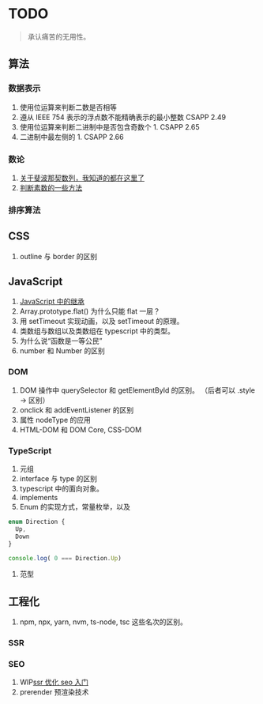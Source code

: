 # TODO

> 承认痛苦的无用性。

## 算法

### 数据表示

1. 使用位运算来判断二数是否相等
2. 遵从 IEEE 754 表示的浮点数不能精确表示的最小整数 CSAPP 2.49
3. 使用位运算来判断二进制中是否包含奇数个 1.  CSAPP 2.65
4. 二进制中最左侧的 1. CSAPP 2.66

### 数论

1. [关于斐波那契数列，我知道的都在这里了](./src/关于斐波那契数列，我知道的都在这里了.md)
2. [判断素数的一些方法](./src/判断素数的一些方法.md)

### 排序算法

## CSS

1. outline 与 border 的区别

## JavaScript

1. [JavaScript 中的继承](./src/JavaScript中的继承.md)
2. Array.prototype.flat() 为什么只能 flat 一层？
3. 用 setTimeout 实现动画，以及 setTimeout 的原理。
4. 类数组与数组以及类数组在 typescript 中的类型。
5. 为什么说“函数是一等公民”
6. number 和 Number 的区别

### DOM

1. DOM 操作中 querySelector 和 getElementById 的区别。 （后者可以 .style -> 区别）
2. onclick 和 addEventListener 的区别
3. 属性 nodeType 的应用
4. HTML-DOM 和 DOM Core, CSS-DOM

### TypeScript

1. 元组
2. interface 与 type 的区别
3. typescript 中的面向对象。
4. implements
5. Enum 的实现方式，常量枚举，以及

```ts
enum Direction {
  Up,
  Down
}

console.log( 0 === Direction.Up)
```

1. 范型

## 工程化

1. npm, npx, yarn, nvm, ts-node, tsc 这些名次的区别。

### SSR

### SEO

1. WIP[ssr 优化 seo 入门](./src/ssr优化seo入门.md)
2. prerender 预渲染技术
